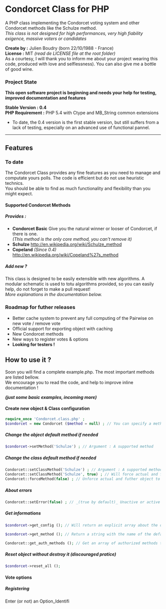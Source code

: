 Condorcet Class for PHP
===========================

A PHP class implementing the Condorcet voting system and other Condorcet methods like the Schulze method.  
_This class is not designed for high performances, very high fiability exigence, massive voters or candidates_

**Create by :** Julien Boudry (born 22/10/1988 - France)  
**License :** MIT _(read de LICENSE file at the root folder)_  
As a courtesy, I will thank you to inform me about your project wearing this code, produced with love and selflessness). You can also give me a bottle of good wine.

### Project State

**This open software project is beginning and needs your help for testing, improved documentation and features**  

**Stable Version : 0.4**  
**PHP Requirement :** PHP 5.4 with Ctype and MB_String common extensions

- To date, the 0.4 version is the first stable version, but still suffers from a lack of testing, especially on an advanced use of functional pannel. 


* * *

## Features 

### To date

  The Condorcet Class provides any fine features as you need to manage and computate yours polls. The code is efficient but do not use heuristic technics.  
  You should be able to find as much functionality and flexibility than you might expect.
  
#### Supported Condorcet Methods
	
##### Provides :

* **Condorcet Basic** Give you the natural winner or looser of Condorcet, if there is one.  
*(This method is the only core method, you can't remove it)*
* **Schulze** http://en.wikipedia.org/wiki/Schulze_method
* **Copeland** *(Since 0.4)* http://en.wikipedia.org/wiki/Copeland%27s_method

##### Add new  ?
	
This class is designed to be easily extensible with new algorithms. A modular schematic is used to totu algorithms provided, so you can easily help, do not forget to make a pull request!  
*More explanations in the documentation below.*
  
  
### Roadmap for futher releases 
  
  - Better cache system to prevent any full computing of the Pairwise on new vote / remove vote
  - Official support for exporting object with caching
  - New Condorcet methods
  - New ways to register votes & options
  - **Looking for testers !**
  
  

## How to use it ?


Soon you will find a complete example.php. The most important methods are listed bellow.  
We encourage you to read the code, and help to improve inline documentation !

_**(just some basic examples, incoming more)**_

#### Create new object & Class configuration

```php
require_once 'Condorcet.class.php' ;  
$condorcet = new Condorcet ($method = null) ; // You can specify a method instead of default Schulze Method.  
```

##### Change the object default method if needed

```php
$condorcet->setMethod('Schulze') ; // Argument : A supported method  
```


##### Change the class default method if needed

```php
Condorcet::setClassMethod('Schulze') ; // Argument : A supported method  
Condorcet::setClassMethod('Schulze', true) ; // Will force actual and futher object to use this by default.  
Condorcet::forceMethod(false) ; // Unforce actual and futher object to use the class default method  _(or force it if argument is true)_  
```


##### About errors

```php
Condorcet::setError(false) ; // _(true by default)_ Unactive or active trigger_error() usage. Can be unefficent depending of your configuration environnement.    
```



##### Get informations 

```php
$condorcet->get_config (); // Will return an explicit array about the object and Class Constant.  

$condorcet->get_method (); // Return a string with the name of the default method in use for this object, including if the force class Constant is defined to true.  

Condorcet::get_auth_methods (); // Get an array of authorized methods to use with the correct string to use as parameter.  
```

##### Reset object without destroy it _(discouraged pratice)_

```php
$condorcet->reset_all ();
``` 


#### Vote options

##### Registering

Enter (or not) an Option_Identifi
